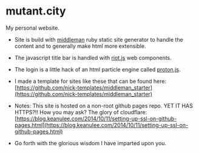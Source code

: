 # mutant.city
My personal  website.

* Site is build with [middleman](https://middlemanapp.com/) ruby static site generator to handle the content and to generally make html more extensible.
* The javascript title bar is handled with [riot.js](http://riotjs.com/) web components.
* The login is a little hack of an html particle engine called [proton.js](http://a-jie.github.io/Proton/).
* I made a template for sites like these that can be found here: [https://github.com/nick-templates/middleman_starter](https://github.com/nick-templates/middleman_starter) 


* Notes: This site is hosted on a non-root github pages repo.  YET IT HAS HTTPS?!! How you may ask?  The glory of cloudflare: [https://blog.keanulee.com/2014/10/11/setting-up-ssl-on-github-pages.html](https://blog.keanulee.com/2014/10/11/setting-up-ssl-on-github-pages.html)
* Go forth with the glorious wisdom I have imparted upon you.
